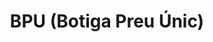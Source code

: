 ---
title: "BPU (Botiga Preu Únic)"
url: /vilanova-i-la-geltru/bpu-botiga-preu-unic/
shop: Kramladen
---